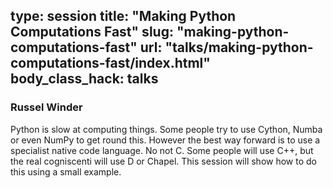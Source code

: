 type: session
title: "Making Python Computations Fast"
slug: "making-python-computations-fast"
url: "talks/making-python-computations-fast/index.html"
body_class_hack: talks
---

### Russel Winder

Python is slow at computing things. Some people try to use Cython, Numba or even NumPy to get round this. However the best way forward is to use a specialist native code language. No not C. Some people will use C++, but the real cogniscenti will use D or Chapel. This session will show how to do this using a small example.